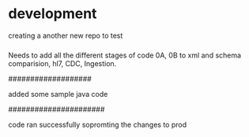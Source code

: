 # development
creating a another new repo to test
###

Needs to add all the different stages  of code 0A, 0B to xml and schema comparision, hl7, CDC, Ingestion.

###################

added some sample java code

######################

code ran successfully sopromting the changes to prod
